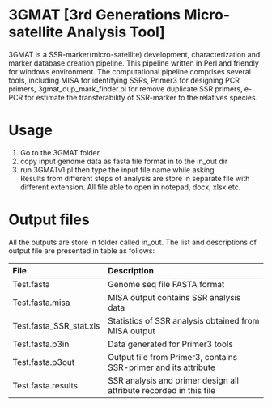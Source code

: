 # 3GMAT [3rd Generations Micro-satellite Analysis Tool]
3GMAT is a SSR-marker(micro-satellite) development, characterization and marker database creation pipeline. This pipeline written in Perl and friendly  for windows environment. 
The computational pipeline comprises several tools, including MISA for identifying SSRs, Primer3 for designing PCR primers,  3gmat_dup_mark_finder.pl  for  remove duplicate SSR primers, e-PCR for estimate the transferability of SSR-marker to the relatives species. 

#  Usage
1. Go to the 3GMAT folder 
2. copy input genome data as fasta file format in to the in_out dir
3.  run 3GMATv1.pl  then  type the input file name while  asking   
Results from different steps of analysis are store in separate file with different extension. All file able to open in notepad, docx, xlsx etc. 

#   Output files
All the outputs are store in folder called in_out.  The list and descriptions of output file  are presented in   table as follows: 
 
| File                          | Description                                                        |
|:---                           |:---                                                                |
| Test.fasta                    | Genome seq file FASTA format                                       |
| Test.fasta.misa               | MISA output contains SSR analysis data                             |
| Test.fasta_SSR_stat.xls       | Statistics of SSR analysis obtained from MISA output               |
| Test.fasta.p3in               | Data generated for Primer3 tools                                   |
| Test.fasta.p3out              | Output file from Primer3, contains SSR-primer and its attribute    |
| Test.fasta.results            | SSR analysis and primer design all attribute recorded in this file |
